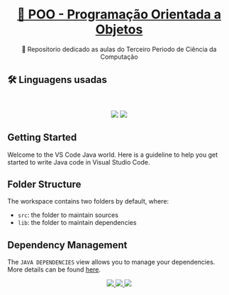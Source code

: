 <h1 align="center">
    <a href="#">🔗 POO - Programação Orientada a Objetos</a>
</h1>
<p align="center">🚀 Repositorio dedicado as aulas do Terceiro Periodo de Ciência da Computação</p> 

## 🛠 Linguagens usadas
<br>
<p align="center">
<img src="https://img.shields.io/static/v1?label=Ide&message=VSCode&color=00BFFF&style=for-the-badge&logo=ghost"/>
<img src="https://img.shields.io/static/v1?label=Language&message=Java&color=FF0000&style=for-the-badge&logo=ghost"/>
 <br>
</p>


## Getting Started

Welcome to the VS Code Java world. Here is a guideline to help you get started to write Java code in Visual Studio Code.

## Folder Structure

The workspace contains two folders by default, where:

- `src`: the folder to maintain sources
- `lib`: the folder to maintain dependencies

## Dependency Management

The `JAVA DEPENDENCIES` view allows you to manage your dependencies. More details can be found [here](https://github.com/microsoft/vscode-java-pack/blob/master/release-notes/v0.9.0.md#work-with-jar-files-directly).

<p align="center">
  <a href="https://www.linkedin.com/in/paulofreitas-py/">
    <img src="https://img.shields.io/badge/LinkedIn-0077B5?style=for-the-badge&logo=linkedin&logoColor=white"/>
  </a>
  <a href="https://github.com/paulofreitas-py">
    <img src="https://img.shields.io/badge/GitHub-100000?style=for-the-badge&logo=github&logoColor=white"/>
  </a>
  <a href="https://www.instagram.com/paulofreitas.py/">
    <img src="https://img.shields.io/badge/Instagram-FF0080?style=for-the-badge&logo=Instagram&logoColor=white"/>
  </a>
</p>
